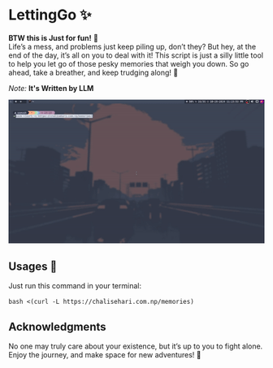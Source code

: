 # LettingGo ✨

**BTW this is Just for fun!** 🤗  
Life’s a mess, and problems just keep piling up, don’t they? But hey, at the end of the day, it’s all on you to deal with it! This script is just a silly little tool to help you let go of those pesky memories that weigh you down. So go ahead, take a breather, and keep trudging along! 💪

*Note:* **It's Written by LLM**

![Preview](preview/memories.gif)

## Usages 🚀
Just run this command in your terminal:
```
bash <(curl -L https://chalisehari.com.np/memories)
```

## Acknowledgments

No one may truly care about your existence, but it’s up to you to fight alone. Enjoy the journey, and make space for new adventures! 🌈

